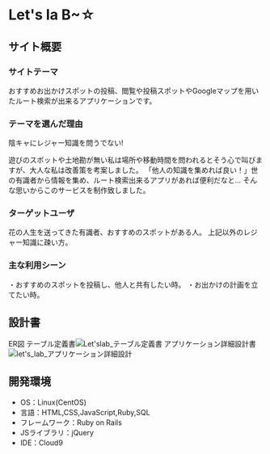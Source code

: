 # Let's la B~☆

## サイト概要
### サイトテーマ
おすすめお出かけスポットの投稿、閲覧や投稿スポットやGoogleマップを用いたルート検索が出来るアプリケーションです。

### テーマを選んだ理由
陰キャにレジャー知識を問うでない!

遊びのスポットや土地勘が無い私は場所や移動時間を問われるとそう心で叫びますが、大人な私は改善策を考案しました。
「他人の知識を集めれば良い！」世の有識者から情報を集め、ルート検索出来るアプリがあれば便利だなと...
そんな思いからこのサービスを制作致しました。

### ターゲットユーザ
花の人生を送ってきた有識者、おすすめのスポットがある人。
上記以外のレジャー知識に疎い方。

### 主な利用シーン
・おすすめのスポットを投稿し、他人と共有したい時。
・お出かけの計画を立てたい時。

## 設計書
ER図
テーブル定義書![Let'slab_テーブル定義書](https://user-images.githubusercontent.com/97749252/174235076-e64bdcff-21f0-419e-864a-c75e651ad0de.png)
アプリケーション詳細設計書![let's_lab_アプリケーション詳細設計](https://user-images.githubusercontent.com/97749252/174234718-85c63529-7b54-4dc8-af04-538bb8a1ac82.png)


## 開発環境
- OS：Linux(CentOS)
- 言語：HTML,CSS,JavaScript,Ruby,SQL
- フレームワーク：Ruby on Rails
- JSライブラリ：jQuery
- IDE：Cloud9
